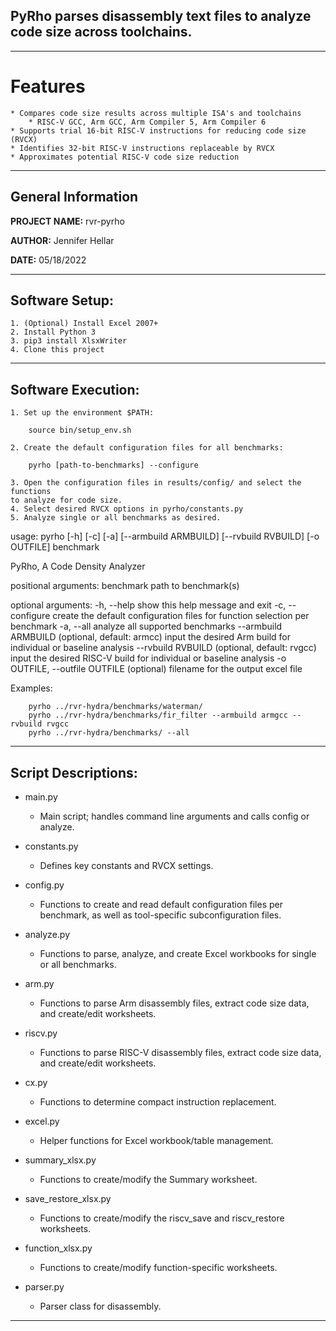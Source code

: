 ## PyRho parses disassembly text files to analyze code size across toolchains.
----------------------------------------------------------------------------------------------------------------------------
# Features
	* Compares code size results across multiple ISA's and toolchains
		* RISC-V GCC, Arm GCC, Arm Compiler 5, Arm Compiler 6
	* Supports trial 16-bit RISC-V instructions for reducing code size (RVCX)
	* Identifies 32-bit RISC-V instructions replaceable by RVCX
	* Approximates potential RISC-V code size reduction
----------------------------------------------------------------------------------------------------------------------------
## General Information
**PROJECT NAME:** rvr-pyrho

**AUTHOR:** Jennifer Hellar

**DATE:**  05/18/2022

----------------------------------------------------------------------------------------------------------------------------
## Software Setup:

	1. (Optional) Install Excel 2007+
	2. Install Python 3
	3. pip3 install XlsxWriter
	4. Clone this project

----------------------------------------------------------------------------------------------------------------------------
## Software Execution:

	1. Set up the environment $PATH:
```console
	source bin/setup_env.sh
```
	2. Create the default configuration files for all benchmarks:
```console
	pyrho [path-to-benchmarks] --configure
```
	3. Open the configuration files in results/config/ and select the functions
	to analyze for code size.
	4. Select desired RVCX options in pyrho/constants.py
	5. Analyze single or all benchmarks as desired.

usage: pyrho [-h] [-c] [-a] [--armbuild ARMBUILD] [--rvbuild RVBUILD]
               [-o OUTFILE]
               benchmark

PyRho, A Code Density Analyzer

positional arguments:
  benchmark             path to benchmark(s)

optional arguments:
  -h, --help            show this help message and exit
  -c, --configure       create the default configuration files for function
                        selection per benchmark
  -a, --all             analyze all supported benchmarks
  --armbuild ARMBUILD   (optional, default: armcc) input the desired Arm build
                        for individual or baseline analysis
  --rvbuild RVBUILD     (optional, default: rvgcc) input the desired RISC-V
                        build for individual or baseline analysis
  -o OUTFILE, --outfile OUTFILE
                        (optional) filename for the output excel file

Examples:
```console
	pyrho ../rvr-hydra/benchmarks/waterman/
	pyrho ../rvr-hydra/benchmarks/fir_filter --armbuild armgcc --rvbuild rvgcc
	pyrho ../rvr-hydra/benchmarks/ --all
```

----------------------------------------------------------------------------------------------------------------------------
## Script Descriptions:

* main.py
	* Main script; handles command line arguments and calls config or analyze.
* constants.py
	* Defines key constants and RVCX settings.

* config.py
	* Functions to create and read default configuration files per benchmark, as
	well as tool-specific subconfiguration files.
* analyze.py
	* Functions to parse, analyze, and create Excel workbooks for single or all
	benchmarks.

* arm.py
	* Functions to parse Arm disassembly files, extract code size data, and
	create/edit worksheets.
* riscv.py
	* Functions to parse RISC-V disassembly files, extract code size data, and
	create/edit worksheets.

* cx.py
	* Functions to determine compact instruction replacement.
* excel.py
	* Helper functions for Excel workbook/table management.
* summary_xlsx.py
	* Functions to create/modify the Summary worksheet.
* save_restore_xlsx.py
	* Functions to create/modify the riscv_save and riscv_restore worksheets.
* function_xlsx.py
	* Functions to create/modify function-specific worksheets.
* parser.py
	* Parser class for disassembly.

----------------------------------------------------------------------------------------------------------------------------
